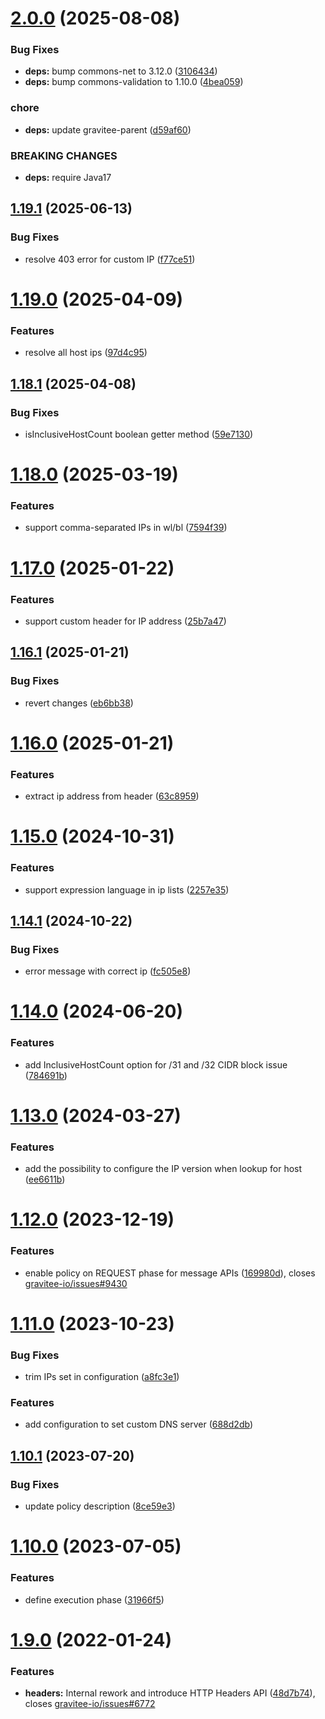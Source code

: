 # [2.0.0](https://github.com/gravitee-io/gravitee-policy-ipfiltering/compare/1.19.1...2.0.0) (2025-08-08)


### Bug Fixes

* **deps:** bump commons-net to 3.12.0 ([3106434](https://github.com/gravitee-io/gravitee-policy-ipfiltering/commit/31064349e674a5cef75c4d6e95e119ea83a8f727))
* **deps:** bump commons-validation to 1.10.0 ([4bea059](https://github.com/gravitee-io/gravitee-policy-ipfiltering/commit/4bea059d36ca61b9e1c222e804e7680a66df5570))


### chore

* **deps:** update gravitee-parent ([d59af60](https://github.com/gravitee-io/gravitee-policy-ipfiltering/commit/d59af602346d2915d7c2851dba98c724a1e32313))


### BREAKING CHANGES

* **deps:** require Java17

## [1.19.1](https://github.com/gravitee-io/gravitee-policy-ipfiltering/compare/1.19.0...1.19.1) (2025-06-13)


### Bug Fixes

* resolve 403 error for custom IP ([f77ce51](https://github.com/gravitee-io/gravitee-policy-ipfiltering/commit/f77ce51a36bed03edd9fe40f0c5bcec85ba14a7a))

# [1.19.0](https://github.com/gravitee-io/gravitee-policy-ipfiltering/compare/1.18.1...1.19.0) (2025-04-09)


### Features

* resolve all host ips ([97d4c95](https://github.com/gravitee-io/gravitee-policy-ipfiltering/commit/97d4c95c48622b26f620c3d33c195a08aea7c09b))

## [1.18.1](https://github.com/gravitee-io/gravitee-policy-ipfiltering/compare/1.18.0...1.18.1) (2025-04-08)


### Bug Fixes

* isInclusiveHostCount boolean getter method ([59e7130](https://github.com/gravitee-io/gravitee-policy-ipfiltering/commit/59e7130c739a8a2a06667bf7ccac77b262ea4a24))

# [1.18.0](https://github.com/gravitee-io/gravitee-policy-ipfiltering/compare/1.17.0...1.18.0) (2025-03-19)


### Features

* support comma-separated IPs in wl/bl ([7594f39](https://github.com/gravitee-io/gravitee-policy-ipfiltering/commit/7594f39a54f98fec7d782a8b542cf7f6d82d747e))

# [1.17.0](https://github.com/gravitee-io/gravitee-policy-ipfiltering/compare/1.16.1...1.17.0) (2025-01-22)


### Features

* support custom header for IP address ([25b7a47](https://github.com/gravitee-io/gravitee-policy-ipfiltering/commit/25b7a475c6bb61af1dbff5118f1faee0ccfa07a3))

## [1.16.1](https://github.com/gravitee-io/gravitee-policy-ipfiltering/compare/1.16.0...1.16.1) (2025-01-21)


### Bug Fixes

* revert changes ([eb6bb38](https://github.com/gravitee-io/gravitee-policy-ipfiltering/commit/eb6bb38261448f1c0bdedda93d81ffe0b2b7d59e))

# [1.16.0](https://github.com/gravitee-io/gravitee-policy-ipfiltering/compare/1.15.0...1.16.0) (2025-01-21)


### Features

* extract ip address from header ([63c8959](https://github.com/gravitee-io/gravitee-policy-ipfiltering/commit/63c8959ad4088b5dc9a4b5c11dc2db0b0065c4cd))

# [1.15.0](https://github.com/gravitee-io/gravitee-policy-ipfiltering/compare/1.14.1...1.15.0) (2024-10-31)


### Features

* support expression language in ip lists ([2257e35](https://github.com/gravitee-io/gravitee-policy-ipfiltering/commit/2257e3533b1dd7421d2dc6ad17c68e1c16bd14b6))

## [1.14.1](https://github.com/gravitee-io/gravitee-policy-ipfiltering/compare/1.14.0...1.14.1) (2024-10-22)


### Bug Fixes

* error message with correct ip ([fc505e8](https://github.com/gravitee-io/gravitee-policy-ipfiltering/commit/fc505e8c7a3b4c4c0348edfc8bdca0373b72629b))

# [1.14.0](https://github.com/gravitee-io/gravitee-policy-ipfiltering/compare/1.13.0...1.14.0) (2024-06-20)


### Features

* add InclusiveHostCount option for /31 and /32 CIDR block issue ([784691b](https://github.com/gravitee-io/gravitee-policy-ipfiltering/commit/784691bbc396345c1f703ebfdabfed54a3794ba7))

# [1.13.0](https://github.com/gravitee-io/gravitee-policy-ipfiltering/compare/1.12.0...1.13.0) (2024-03-27)


### Features

* add the possibility to configure the IP version when lookup for host ([ee6611b](https://github.com/gravitee-io/gravitee-policy-ipfiltering/commit/ee6611bd800513072e1d29a2ad4e77e866b5c60b))

# [1.12.0](https://github.com/gravitee-io/gravitee-policy-ipfiltering/compare/1.11.0...1.12.0) (2023-12-19)


### Features

* enable policy on REQUEST phase for message APIs ([169980d](https://github.com/gravitee-io/gravitee-policy-ipfiltering/commit/169980d022c1ade4fcdd202d2f335e0be621fc6f)), closes [gravitee-io/issues#9430](https://github.com/gravitee-io/issues/issues/9430)

# [1.11.0](https://github.com/gravitee-io/gravitee-policy-ipfiltering/compare/1.10.1...1.11.0) (2023-10-23)


### Bug Fixes

* trim IPs set in configuration ([a8fc3e1](https://github.com/gravitee-io/gravitee-policy-ipfiltering/commit/a8fc3e189e8d72323fd5374764623a53657468a5))


### Features

* add configuration to set custom DNS server ([688d2db](https://github.com/gravitee-io/gravitee-policy-ipfiltering/commit/688d2db90ea2fca657a29747b61f0f4330e477a7))

## [1.10.1](https://github.com/gravitee-io/gravitee-policy-ipfiltering/compare/1.10.0...1.10.1) (2023-07-20)


### Bug Fixes

* update policy description ([8ce59e3](https://github.com/gravitee-io/gravitee-policy-ipfiltering/commit/8ce59e3b3a50c9bc30d2a80864412232c9cd8183))

# [1.10.0](https://github.com/gravitee-io/gravitee-policy-ipfiltering/compare/1.9.0...1.10.0) (2023-07-05)


### Features

* define execution phase ([31966f5](https://github.com/gravitee-io/gravitee-policy-ipfiltering/commit/31966f54c26a87ce29c58068c06138e65a940917))

# [1.9.0](https://github.com/gravitee-io/gravitee-policy-ipfiltering/compare/1.8.0...1.9.0) (2022-01-24)


### Features

* **headers:** Internal rework and introduce HTTP Headers API ([48d7b74](https://github.com/gravitee-io/gravitee-policy-ipfiltering/commit/48d7b7408f872c3dfa24776aa5c348e5f50315be)), closes [gravitee-io/issues#6772](https://github.com/gravitee-io/issues/issues/6772)
